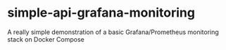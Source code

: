 # simple-api-grafana-monitoring
A really simple demonstration of a basic Grafana/Prometheus monitoring stack on Docker Compose

